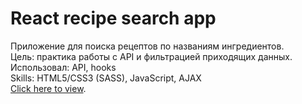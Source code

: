 # React recipe search app
Приложение для поиска рецептов по названиям ингредиентов. \
Цель: практика работы с API и фильтрацией приходящих данных. \
Использовал: API, hooks \
Skills: HTML5/CSS3 (SASS), JavaScript, AJAX \
[Click here to view](https://unrivaled-longma-043b74.netlify.app/).
